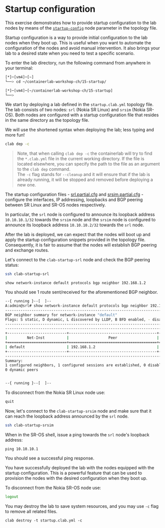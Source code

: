 # Startup configuration

This exercise demonstrates how to provide startup configuration to the lab nodes by means of the [`startup-config`](https://containerlab.dev/manual/nodes/#startup-config) node parameter in the topology file.

Startup configuration is a way to provide initial configuration to the lab nodes when they boot up. This is useful when you want to automate the configuration of the nodes and avoid manual intervention. It also brings your lab to a desired state when you need to test a specific scenario.

To enter the lab directory, run the following command from anywhere in your terminal:

```bash
[*]─[vm4]─[~]
└──> cd ~/containerlab-workshop-ch/15-startup/

[*]─[vm4]─[~/containerlab-workshop-ch/15-startup]
└──>
```

We start by deploying a lab defined in the `startup.clab.yml` topology file. The lab consists of two nodes: `srl` (Nokia SR Linux) and `srsim` (Nokia SR-OS). Both nodes are configured with a startup configuration file that resides in the same directory as the topology file.

We will use the shortened syntax when deploying the lab; less typing and more fun!

```bash
clab dep -c
```

> Note, that when calling `clab dep -c` the containerlab will try to find the `*.clab.yml` file in the current working directory. If the file is located elsewhere, you can specify the path to the file as an argument to the `clab dep` command.  
> The `-c` flag stands for `--cleanup` and it will ensure that if the lab is already running, it will be stopped and removed before deploying a new one.

The startup configuration files - [srl.partial.cfg](srl.partial.cfg) and [srsim.partial.cfg](srsim.partial.cfg) - configure the interfaces, IP addressing, loopbacks and BGP peering between SR Linux and SR-OS nodes respectively.

In particular, the `srl` node is configured to announce its loopback address `10.10.10.1/32` towards the `srsim` node and the `srsim` node is configured to announce its loopback address `10.10.10.2/32` towards the `srl` node.

After the lab is deployed, we can expect that the nodes will boot up and apply the startup configuration snippets provided in the topology file. Consequently, it is fair to assume that the nodes will establish BGP peering and exchange routes.

Let's connect to the `clab-startup-srl` node and check the BGP peering status:

```bash
ssh clab-startup-srl
```

```
show network-instance default protocols bgp neighbor 192.168.1.2
```

You should see 1 route sent/received for the aforementioned BGP neighbor.

```bash
--{ running }--[  ]--
A:admin@srl# show network-instance default protocols bgp neighbor 192.168.1.2
----------------------------------------------------------------------------------------------------------------------------------------------------------------------------------------------------------------------------------------------------------------
BGP neighbor summary for network-instance "default"
Flags: S static, D dynamic, L discovered by LLDP, B BFD enabled, - disabled, * slow
----------------------------------------------------------------------------------------------------------------------------------------------------------------------------------------------------------------------------------------------------------------
----------------------------------------------------------------------------------------------------------------------------------------------------------------------------------------------------------------------------------------------------------------
+---------------------------+----------------------------------------+---------------------------+---------+--------------+----------------------+----------------------+-------------------+----------------------------------------+
|         Net-Inst          |                  Peer                  |           Group           |  Flags  |   Peer-AS    |        State         |        Uptime        |     AFI/SAFI      |             [Rx/Active/Tx]             |
+===========================+========================================+===========================+=========+==============+======================+======================+===================+========================================+
| default                   | 192.168.1.2                            | ibgp                      | S       | 65001        | established          | 0d:0h:4m:19s         | ipv4-unicast      | [2/1/1]                                |
+---------------------------+----------------------------------------+---------------------------+---------+--------------+----------------------+----------------------+-------------------+----------------------------------------+
----------------------------------------------------------------------------------------------------------------------------------------------------------------------------------------------------------------------------------------------------------------
Summary:
1 configured neighbors, 1 configured sessions are established, 0 disabled peers
0 dynamic peers


--{ running }--[  ]--
```

To disconnect from the Nokia SR Linux node use:

```bash
quit
```

Now, let's connect to the `clab-startup-srsim` node and make sure that it can reach the loopback address announced by the `srl` node.

```bash
ssh clab-startup-srsim
```

When in the SR-OS shell, issue a ping towards the `srl` node's loopback address:

```
ping 10.10.10.1
```

You should see a successful ping response.

You have successfully deployed the lab with the nodes equipped with the startup configuration. This is a powerful feature that can be used to provision the nodes with the desired configuration when they boot up.


To disconnect from the Nokia SR-OS node use:

```bash
logout
```

You may destroy the lab to save system resources, and you may use `-c` flag to remove all related files.

```
clab destroy -t startup.clab.yml -c
```



